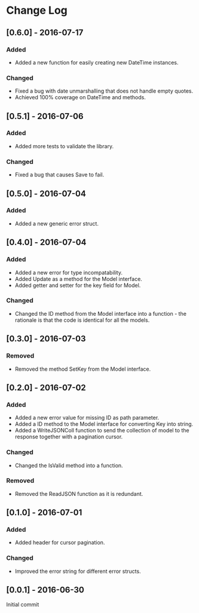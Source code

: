 # Change Log

## [0.6.0] - 2016-07-17

### Added
- Added a new function for easily creating new DateTime instances.

### Changed
- Fixed a bug with date unmarshalling that does not handle empty quotes.
- Achieved 100% coverage on DateTime and methods.

## [0.5.1] - 2016-07-06

### Added
- Added more tests to validate the library.

### Changed
- Fixed a bug that causes Save to fail.

## [0.5.0] - 2016-07-04

### Added
- Added a new generic error struct.

## [0.4.0] - 2016-07-04

### Added
- Added a new error for type incompatability.
- Added Update as a method for the Model interface.
- Added getter and setter for the key field for Model.

### Changed
- Changed the ID method from the Model interface into a function - the
rationale is that the code is identical for all the models.

## [0.3.0] - 2016-07-03

### Removed
- Removed the method SetKey from the Model interface.

## [0.2.0] - 2016-07-02

### Added
- Added a new error value for missing ID as path parameter.
- Added a ID method to the Model interface for converting Key into string.
- Added a WriteJSONColl function to send the collection of model to the
response together with a pagination cursor.

### Changed
- Changed the IsValid method into a function.

### Removed
- Removed the ReadJSON function as it is redundant.

## [0.1.0] - 2016-07-01

### Added
- Added header for cursor pagination.

### Changed
- Improved the error string for different error structs.

## [0.0.1] - 2016-06-30

Initial commit
